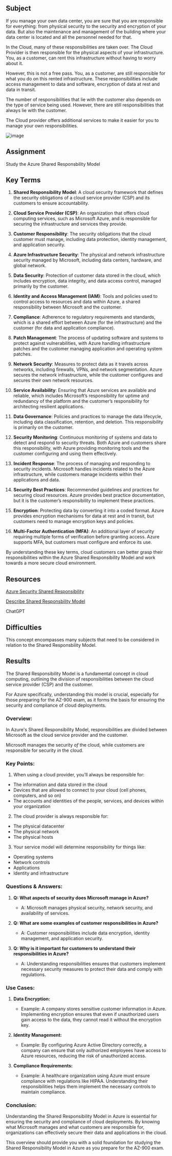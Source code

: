 ## Subject

If you manage your own data center, you are sure that you are responsible for everything: from physical security to the security and encryption of your data. But also the maintenance and management of the building where your data center is located and all the personnel needed for that.

In the Cloud, many of these responsibilities are taken over. The Cloud Provider is then responsible for the physical aspects of your infrastructure. You, as a customer, can rent this infrastructure without having to worry about it.

However, this is not a free pass. You, as a customer, are still responsible for what you do on this rented infrastructure. These responsibilities include access management to data and software, encryption of data at rest and data in transit.

The number of responsibilities that lie with the customer also depends on the type of service being used. However, there are still responsibilities that always lie with the customer.

The Cloud provider offers additional services to make it easier for you to manage your own responsibilities.

![image](https://github.com/techgrounds/cloud-assignments-E28MS/assets/151161141/7c38817d-93bc-4cb2-b486-6c54e92c2bb8)


## Assignment

Study the Azure Shared Responsbility Model

##  Key Terms

1. **Shared Responsibility Model**: A cloud security framework that defines the security obligations of a cloud service provider (CSP) and its customers to ensure accountability.

2. **Cloud Service Provider (CSP)**: An organization that offers cloud computing services, such as Microsoft Azure, and is responsible for securing the infrastructure and services they provide.

3. **Customer Responsibility**: The security obligations that the cloud customer must manage, including data protection, identity management, and application security.

4. **Azure Infrastructure Security**: The physical and network infrastructure security managed by Microsoft, including data centers, hardware, and global network.

5. **Data Security**: Protection of customer data stored in the cloud, which includes encryption, data integrity, and data access control, managed primarily by the customer.

6. **Identity and Access Management (IAM)**: Tools and policies used to control access to resources and data within Azure, a shared responsibility between Microsoft and the customer.

7. **Compliance**: Adherence to regulatory requirements and standards, which is a shared effort between Azure (for the infrastructure) and the customer (for data and application compliance).

8. **Patch Management**: The process of updating software and systems to protect against vulnerabilities, with Azure handling infrastructure patches and the customer managing application and operating system patches.

9. **Network Security**: Measures to protect data as it travels across networks, including firewalls, VPNs, and network segmentation. Azure secures the network infrastructure, while the customer configures and secures their own network resources.

10. **Service Availability**: Ensuring that Azure services are available and reliable, which includes Microsoft’s responsibility for uptime and redundancy of the platform and the customer’s responsibility for architecting resilient applications.

11. **Data Governance**: Policies and practices to manage the data lifecycle, including data classification, retention, and deletion. This responsibility is primarily on the customer.

12. **Security Monitoring**: Continuous monitoring of systems and data to detect and respond to security threats. Both Azure and customers share this responsibility, with Azure providing monitoring tools and the customer configuring and using them effectively.

13. **Incident Response**: The process of managing and responding to security incidents. Microsoft handles incidents related to the Azure infrastructure, while customers manage incidents within their applications and data.

14. **Security Best Practices**: Recommended guidelines and practices for securing cloud resources. Azure provides best practice documentation, but it is the customer’s responsibility to implement these practices.

15. **Encryption**: Protecting data by converting it into a coded format. Azure provides encryption mechanisms for data at rest and in transit, but customers need to manage encryption keys and policies.

16. **Multi-Factor Authentication (MFA)**: An additional layer of security requiring multiple forms of verification before granting access. Azure supports MFA, but customers must configure and enforce its use.

By understanding these key terms, cloud customers can better grasp their responsibilities within the Azure Shared Responsibility Model and work towards a more secure cloud environment.


##  Resources

[Azure Security Shared Responsibility](https://learn.microsoft.com/en-us/azure/security/fundamentals/shared-responsibility)

[Describe Shared Responsbility Model](https://learn.microsoft.com/en-gb/training/modules/describe-cloud-compute/4-describe-shared-responsibility-model)

ChatGPT

##  Difficulties

This concept encompasses many subjects that need to be considered in relation to the Shared Responsbility Model.

##  Results

The Shared Responsibility Model is a fundamental concept in cloud computing, outlining the division of responsibilities between the cloud service provider (CSP) and the customer. 

For Azure specifically, understanding this model is crucial, especially for those preparing for the AZ-900 exam, as it forms the basis for ensuring the security and compliance of cloud deployments.

### Overview:

In Azure's Shared Responsibility Model, responsibilities are divided between Microsoft as the cloud service provider and the customer. 

Microsoft manages the security *of* the cloud, while customers are responsible for security *in* the cloud.

### Key Points:

1. When using a cloud provider, you’ll always be responsible for:

*  The information and data stored in the cloud
*  Devices that are allowed to connect to your cloud (cell phones, computers, and so on)
*  The accounts and identities of the people, services, and devices within your organization

  
2. The cloud provider is always responsible for:

*  The physical datacenter
*  The physical network
*  The physical hosts


3.  Your service model will determine responsibility for things like:

*  Operating systems
*  Network controls
*  Applications
*  Identity and infrastructure

### Questions & Answers:

1. **Q: What aspects of security does Microsoft manage in Azure?**
   - A: Microsoft manages physical security, network security, and availability of services.

2. **Q: What are some examples of customer responsibilities in Azure?**
   - A: Customer responsibilities include data encryption, identity management, and application security.

3. **Q: Why is it important for customers to understand their responsibilities in Azure?**
   - A: Understanding responsibilities ensures that customers implement necessary security measures to protect their data and comply with regulations.

### Use Cases:

1. **Data Encryption:**
   - Example: A company stores sensitive customer information in Azure. Implementing encryption ensures that even if unauthorized users gain access to the data, they cannot read it without the encryption key.

2. **Identity Management:**
   - Example: By configuring Azure Active Directory correctly, a company can ensure that only authorized employees have access to Azure resources, reducing the risk of unauthorized access.

3. **Compliance Requirements:**
   - Example: A healthcare organization using Azure must ensure compliance with regulations like HIPAA. Understanding their responsibilities helps them implement the necessary controls to maintain compliance.

### Conclusion:

Understanding the Shared Responsibility Model in Azure is essential for ensuring the security and compliance of cloud deployments. By knowing what Microsoft manages and what customers are responsible for, organizations can effectively secure their data and applications in the cloud.

This overview should provide you with a solid foundation for studying the Shared Responsibility Model in Azure as you prepare for the AZ-900 exam.
